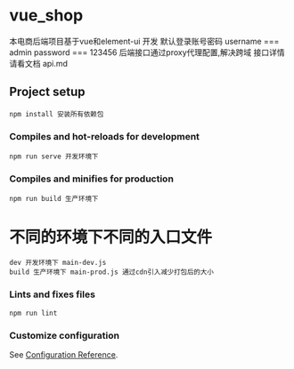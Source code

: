 # vue_shop
本电商后端项目基于vue和element-ui 开发
默认登录账号密码
username === admin
password === 123456
后端接口通过proxy代理配置,解决跨域
接口详情请看文档
api.md
## Project setup
```
npm install 安装所有依赖包
```

### Compiles and hot-reloads for development
```
npm run serve 开发环境下
```

### Compiles and minifies for production
```
npm run build 生产环境下
```

# 不同的环境下不同的入口文件 
```
dev 开发环境下 main-dev.js 
build 生产环境下 main-prod.js 通过cdn引入减少打包后的大小
```
### Lints and fixes files
```
npm run lint
```

### Customize configuration
See [Configuration Reference](https://cli.vuejs.org/config/).
